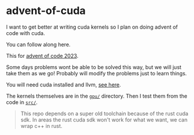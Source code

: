 # advent-of-cuda

I want to get better at writing cuda kernels so I plan on doing advent of code
with cuda.

You can follow along here.

This for [advent of code 2023](https://adventofcode.com/).

Some days problems wont be able to be solved this way, but we will just take
them as we go! Probably will modify the problems just to learn things.

You will need cuda installed and llvm, [see
here](https://github.com/Rust-GPU/Rust-CUDA/blob/master/guide/src/guide/getting_started.md).

The kernels themselves are in the [`gpu/`](gpu/) directory. Then I test them from the code in [`src/`](src/).

> This repo depends on a super old toolchain because of the rust cuda sdk. In areas the rust cuda sdk won't work for what we want, we can wrap c++ in rust.
